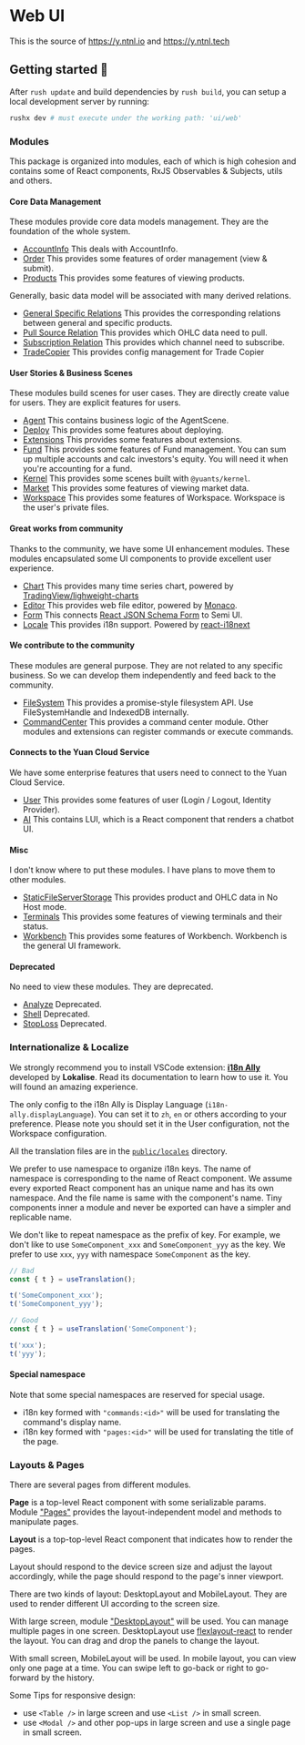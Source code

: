 # Web UI

This is the source of https://y.ntnl.io and https://y.ntnl.tech

## Getting started 🚀

After `rush update` and build dependencies by `rush build`, you can setup a local development server by running:

```bash
rushx dev # must execute under the working path: 'ui/web'
```

### Modules

This package is organized into modules, each of which is high cohesion and contains some of React components, RxJS Observables & Subjects, utils and others.

#### Core Data Management

These modules provide core data models management. They are the foundation of the whole system.

- [AccountInfo](src/modules/AccountInfo) This deals with AccountInfo.
- [Order](src/modules/Order) This provides some features of order management (view & submit).
- [Products](src/modules/Products) This provides some features of viewing products.

Generally, basic data model will be associated with many derived relations.

- [General Specific Relations](src/modules/GeneralSpecificRelations) This provides the corresponding relations between general and specific products.
- [Pull Source Relation](src/modules/PullSourceRelations) This provides which OHLC data need to pull.
- [Subscription Relation](src/modules/SubscriptionRelation/) This provides which channel need to subscribe.
- [TradeCopier](src/modules/TradeCopier) This provides config management for Trade Copier

#### User Stories & Business Scenes

These modules build scenes for user cases. They are directly create value for users. They are explicit features for users.

- [Agent](src/modules/Agent) This contains business logic of the AgentScene.
- [Deploy](src/modules/Deploy) This provides some features about deploying.
- [Extensions](src/modules/Extensions) This provides some features about extensions.
- [Fund](src/modules/Fund) This provides some features of Fund management. You can sum up multiple accounts and calc investors's equity. You will need it when you're accounting for a fund.
- [Kernel](src/modules/Kernel) This provides some scenes built with `@yuants/kernel`.
- [Market](src/modules/Market) This provides some features of viewing market data.
- [Workspace](src/modules/Workspace) This provides some features of Workspace. Workspace is the user's private files.

#### Great works from community

Thanks to the community, we have some UI enhancement modules. These modules encapsulated some UI components to provide excellent user experience.

- [Chart](src/modules/Chart) This provides many time series chart, powered by [TradingView/lighweight-charts](https://github.com/tradingview/lightweight-charts)
- [Editor](src/modules/Editor) This provides web file editor, powered by [Monaco](https://github.com/microsoft/monaco-editor).
- [Form](src/modules/Form) This connects [React JSON Schema Form](https://github.com/rjsf-team/react-jsonschema-form) to Semi UI.
- [Locale](src/modules/Locale) This provides i18n support. Powered by [react-i18next](https://github.com/i18next/react-i18next)

#### We contribute to the community

These modules are general purpose. They are not related to any specific business. So we can develop them independently and feed back to the community.

- [FileSystem](src/modules/FileSystem) This provides a promise-style filesystem API. Use FileSystemHandle and IndexedDB internally.
- [CommandCenter](src/modules/CommandCenter) This provides a command center module. Other modules and extensions can register commands or execute commands.

#### Connects to the Yuan Cloud Service

We have some enterprise features that users need to connect to the Yuan Cloud Service.

- [User](src/modules/User) This provides some features of user (Login / Logout, Identity Provider).
- [AI](src/modules/AI) This contains LUI, which is a React component that renders a chatbot UI.

#### Misc

I don't know where to put these modules. I have plans to move them to other modules.

- [StaticFileServerStorage](src/modules/StaticFileServerStorage) This provides product and OHLC data in No Host mode.
- [Terminals](src/modules/Terminals) This provides some features of viewing terminals and their status.
- [Workbench](src/modules/Workbench) This provides some features of Workbench. Workbench is the general UI framework.

#### Deprecated

No need to view these modules. They are deprecated.

- [Analyze](src/modules/Analyze) Deprecated.
- [Shell](src/modules/Shell/) Deprecated.
- [StopLoss](src/modules/StopLoss) Deprecated.

### Internationalize & Localize

We strongly recommend you to install VSCode extension: [**i18n Ally**](https://github.com/lokalise/i18n-ally) developed by **Lokalise**. Read its documentation to learn how to use it. You will found an amazing experience.

The only config to the i18n Ally is Display Language (`i18n-ally.displayLanguage`). You can set it to `zh`, `en` or others according to your preference. Please note you should set it in the User configuration, not the Workspace configuration.

All the translation files are in the [`public/locales`](public/locales) directory.

We prefer to use namespace to organize i18n keys. The name of namespace is corresponding to the name of React component. We assume every exported React component has an unique name and has its own namespace. And the file name is same with the component's name. Tiny components inner a module and never be exported can have a simpler and replicable name.

We don't like to repeat namespace as the prefix of key. For example, we don't like to use `SomeComponent_xxx` and `SomeComponent_yyy` as the key. We prefer to use `xxx`, `yyy` with namespace `SomeComponent` as the key.

```ts
// Bad
const { t } = useTranslation();

t('SomeComponent_xxx');
t('SomeComponent_yyy');

// Good
const { t } = useTranslation('SomeComponent');

t('xxx');
t('yyy');
```

#### Special namespace

Note that some special namespaces are reserved for special usage.

- i18n key formed with `"commands:<id>"` will be used for translating the command's display name.
- i18n key formed with `"pages:<id>"` will be used for translating the title of the page.

### Layouts & Pages

There are several pages from different modules.

**Page** is a top-level React component with some serializable params.
Module ["Pages"](src/modules/Pages) provides the layout-independent model and methods to manipulate pages.

**Layout** is a top-top-level React component that indicates how to render the pages.

Layout should respond to the device screen size and adjust the layout accordingly, while the page should respond to the page's inner viewport.

There are two kinds of layout: DesktopLayout and MobileLayout. They are used to render different UI according to the screen size.

With large screen, module ["DesktopLayout"](src/modules/DesktopLayout) will be used. You can manage multiple pages in one screen. DesktopLayout use [flexlayout-react](https://github.com/caplin/FlexLayout) to render the layout. You can drag and drop the panels to change the layout.

With small screen, MobileLayout will be used. In mobile layout, you can view only one page at a time. You can swipe left to go-back or right to go-forward by the history.

Some Tips for responsive design:

- use `<Table />` in large screen and use `<List />` in small screen.
- use `<Modal />` and other pop-ups in large screen and use a single page in small screen.
